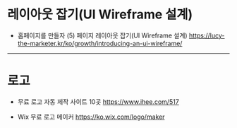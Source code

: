 # 레이아웃 잡기(UI Wireframe 설계)

- 홈페이지를 만들자 (5) 페이지 레이아웃 잡기(UI Wireframe 설계)
  https://lucy-the-marketer.kr/ko/growth/introducing-an-ui-wireframe/

---

# 로고

- 무료 로고 자동 제작 사이트 10곳
  https://www.ihee.com/517

- Wix 무료 로고 메이커
  https://ko.wix.com/logo/maker
